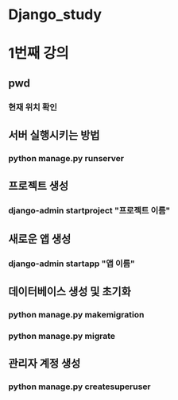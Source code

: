 # Django_study

# 1번째 강의
## pwd
### 현재 위치 확인

## 서버 실행시키는 방법
### python manage.py runserver

## 프로젝트 생성
### django-admin startproject "프로젝트 이름"

## 새로운 앱 생성
### django-admin startapp "앱 이름"

## 데이터베이스 생성 및 초기화
### python manage.py makemigration
### python manage.py migrate

## 관리자 계정 생성
### python manage.py createsuperuser


